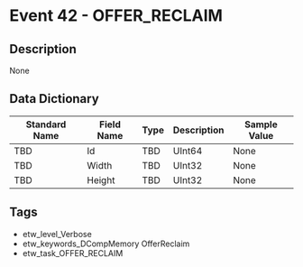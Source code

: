 # Event 42 - OFFER_RECLAIM

## Description
None

## Data Dictionary
|Standard Name|Field Name|Type|Description|Sample Value|
|---|---|---|---|---|
|TBD|Id|TBD|UInt64|None|None|
|TBD|Width|TBD|UInt32|None|None|
|TBD|Height|TBD|UInt32|None|None|

## Tags
* etw_level_Verbose
* etw_keywords_DCompMemory OfferReclaim
* etw_task_OFFER_RECLAIM